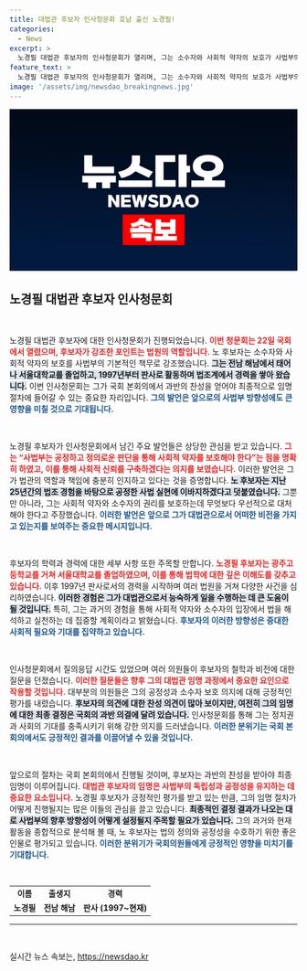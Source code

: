 ```yaml
---
title: 대법관 후보자 인사청문회 호남 출신 노경필!
categories:
  - News
excerpt: >
  노경필 대법관 후보자의 인사청문회가 열리며, 그는 소수자와 사회적 약자의 보호가 사법부의 책임이라고 강조했습니다. 그의 임명 여부는 국회 본회의 투표 결과에 달려 있습니다.
feature_text: >
  노경필 대법관 후보자의 인사청문회가 열리며, 그는 소수자와 사회적 약자의 보호가 사법부의 책임이라고 강조했습니다. 그의 임명 여부는 국회 본회의 투표 결과에 달려 있습니다.
image: '/assets/img/newsdao_breakingnews.jpg'
---
```


<p><img src="/assets/img/newsdao_breakingnews.jpg" alt="flaretime 속보" /></p>

<h2 data-ke-size="size26">노경필 대법관 후보자 인사청문회</h2>

<p data-ke-size="size16">&nbsp;</p>

<p>노경필 대법관 후보자에 대한 인사청문회가 진행되었습니다. <b><span style="color: #ee2323;">이번 청문회는 22일 국회에서 열렸으며, 후보자가 강조한 포인트는 법원의 역할입니다.</span></b> 노 후보자는 소수자와 사회적 약자의 보호를 사법부의 기본적인 책무로 강조했습니다. <b><span style="background-color: #21538527;">그는 전남 해남에서 태어나 서울대학교를 졸업하고, 1997년부터 판사로 활동하며 법조계에서 경력을 쌓아 왔습니다.</span></b> 이번 인사청문회는 그가 국회 본회의에서 과반의 찬성을 얻어야 최종적으로 임명 절차에 들어갈 수 있는 중요한 자리입니다. <b><span style="color: #1a5490;">그의 발언은 앞으로의 사법부 방향성에도 큰 영향을 미칠 것으로 기대됩니다.</span></b></p>

<p data-ke-size="size16">&nbsp;</p>

<p>노경필 후보자가 인사청문회에서 남긴 주요 발언들은 상당한 관심을 받고 있습니다. <b><span style="color: #ee2323;">그는 “사법부는 공정하고 정의로운 판단을 통해 사회적 약자를 보호해야 한다”는 점을 명확히 하였고, 이를 통해 사회적 신뢰를 구축하겠다는 의지를 보였습니다.</span></b> 이러한 발언은 그가 법관의 역할과 책임에 충분히 인지하고 있다는 것을 증명합니다. <b><span style="background-color: #21538527;">노 후보자는 지난 25년간의 법조 경험을 바탕으로 공정한 사법 실현에 이바지하겠다고 덧붙였습니다.</span></b> 그뿐만 아니라, 그는 사회적 약자와 소수자의 권리를 보호하는데 무엇보다 우선적으로 대처해야 한다고 주장했습니다. <b><span style="color: #1a5490;">이러한 발언은 앞으로 그가 대법관으로서 어떠한 비전을 가지고 있는지를 보여주는 중요한 메시지입니다.</span></b></p>

<p data-ke-size="size16">&nbsp;</p>

<p>후보자의 학력과 경력에 대한 세부 사항 또한 주목할 만합니다. <b><span style="color: #ee2323;">노경필 후보자는 광주고등학교를 거쳐 서울대학교를 졸업하였으며, 이를 통해 법학에 대한 깊은 이해도를 갖추고 있습니다.</span></b> 이후 1997년 판사로서의 경력을 시작하며 여러 법원을 거쳐 다양한 사건을 심리하였습니다. <b><span style="background-color: #21538527;">이러한 경험은 그가 대법관으로서 능숙하게 일을 수행하는 데 큰 도움이 될 것입니다.</span></b> 특히, 그는 과거의 경험을 통해 사회적 약자와 소수자의 입장에서 법을 해석하고 실천하는 데 집중할 계획이라고 밝혔습니다. <b><span style="color: #1a5490;">후보자의 이러한 방향성은 중대한 사회적 필요와 기대를 집약하고 있습니다.</span></b></p>

<p data-ke-size="size16">&nbsp;</p>

<p>인사청문회에서 질의응답 시간도 있었으며 여러 의원들이 후보자의 철학과 비전에 대한 질문을 던졌습니다. <b><span style="color: #ee2323;">이러한 질문들은 향후 그의 대법관 임명 과정에서 중요한 요인으로 작용할 것입니다.</span></b> 대부분의 의원들은 그의 공정성과 소수자 보호 의지에 대해 긍정적인 평가를 내렸습니다. <b><span style="background-color: #21538527;">후보자의 의견에 대한 찬성 의견이 많아 보이지만, 여전히 그의 임명에 대한 최종 결정은 국회의 과반 의결에 달려 있습니다.</span></b> 인사청문회를 통해 그는 정치권과 사회의 기대를 충족시키기 위해 강한 의지를 드러냈습니다. <b><span style="color: #1a5490;">이러한 분위기는 국회 본회의에서도 긍정적인 결과를 이끌어낼 수 있을 것입니다.</span></b></p>

<p data-ke-size="size16">&nbsp;</p>

<p>앞으로의 절차는 국회 본회의에서 진행될 것이며, 후보자는 과반의 찬성을 받아야 최종 임명이 이루어집니다. <b><span style="color: #ee2323;">대법관 후보자의 임명은 사법부의 독립성과 공정성을 유지하는 데 중요한 요소입니다.</span></b> 노경필 후보자가 긍정적인 평가를 받고 있는 만큼, 그의 임명 절차가 어떻게 진행될지는 많은 이들의 관심을 끌고 있습니다. <b><span style="background-color: #21538527;">최종적인 결정 결과가 나오는 대로 사법부의 향후 방향성이 어떻게 설정될지 주목할 필요가 있습니다.</span></b> 그의 과거와 현재 활동을 종합적으로 분석해 볼 때, 노 후보자는 법의 정의와 공정성을 수호하기 위한 좋은 인물로 평가되고 있습니다. <b><span style="color: #1a5490;">이러한 분위기가 국회의원들에게 긍정적인 영향을 미치기를 기대합니다.</span></b></p>

<p data-ke-size="size16">&nbsp;</p>

<table style="width: 100%; border-collapse: collapse;">
    <tr>
        <td style="text-align: center; height: 17px;"><b>이름</b></td>
        <td style="text-align: center; height: 17px;"><b>출생지</b></td>
        <td style="text-align: center; height: 17px;"><b>경력</b></td>
    </tr>
    <tr>
        <td style="text-align: center; height: 17px;"><b>노경필</b></td>
        <td style="text-align: center; height: 17px;"><b>전남 해남</b></td>
        <td style="text-align: center; height: 17px;"><b>판사 (1997~현재)</b></td>
    </tr>
</table>

<hr />

<p data-ke-size="size16">&nbsp;</p>
실시간 뉴스 속보는, <a href="https://newsdao.kr" rel="dofollow">https://newsdao.kr</a>


